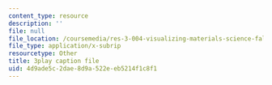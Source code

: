 ```yaml
---
content_type: resource
description: ''
file: null
file_location: /coursemedia/res-3-004-visualizing-materials-science-fall-2017/4d9ade5c2dae8d9a522eeb5214f1c8f1_MloLY1k3rLg.srt
file_type: application/x-subrip
resourcetype: Other
title: 3play caption file
uid: 4d9ade5c-2dae-8d9a-522e-eb5214f1c8f1
---
```

